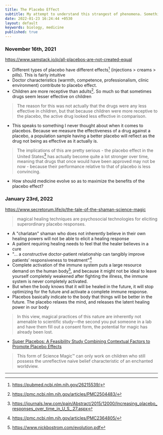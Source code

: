 ```yaml
---
title: The Placebo Effect
subtitle: My attempt to understand this strangest of phenomena. Something I think can revolutionize modern medicine.
date: 2022-01-23 16:24:44 +0530
layout: default
keywords: biology, medicine
published: true
---
```


### November 16th, 2021

<https://www.samstack.io/p/all-placebos-are-not-created-equal>

- Different types of placebo have different effects[^1] (injections > creams > pills). This is fairly intuitive
- Doctor characteristics (warmth, competence, professionalism, clinic environment) contribute to placebo effect.
- Children are more receptive than adults[^2]. So much so that sometimes drugs seem lesser effective on children

> The reason for this was not actually that the drugs were any less effective in children, but that because children were more receptive to the placebo, the active drug looked less effective in comparison.

- This speaks to something I never thought about when it comes to placebos. Because we measure the effectiveness of a drug against a placebo, a population sample having a better placebo will reflect as the drug not being as effective as it actually is.

> The implications of this are pretty serious - the placebo effect in the United States[^3] has actually become quite a lot stronger over time, meaning that drugs that once would have been approved may not be now - because their performance relative to that of placebo is less convincing.

- How should medicine evolve so as to maximize the benefits of the placebo effect?

### January 23rd, 2022

<https://www.secretorum.life/p/the-tale-of-the-shaman-science-magic>

> magical healing techniques are psychosocial technologies for eliciting superordinary placebo responses.

- A "charlatan" shaman who does not inherently believe in their own healing powers will not be able to elicit a healing response
- A patient requiring healing needs to feel that the healer believes in a cure
- "... a constructive doctor-patient relationship can tangibly improve patients’ responsiveness to treatment"[^4]
- Complete activation of the immune system puts a large resource demand on the human body[^5], and because it might not be ideal to leave yourself completely weakened after fighting the illness, the immune system is never completely activated.
- But when the body knows that it will be healed in the future, it will stop optimizing for the future and activate a complete immune response.
- Placebos basically indicate to the body that things will be better in the future. The placebo relaxes the mind, and releases the latent healing power in our body

> In this view, magical practices of this nature are inherently not amenable to scientific study—the second you put someone in a lab and have them fill out a consent form, the potential for magic has already been lost.

- [Super Placebos: A Feasibility Study Combining Contextual Factors to Promote Placebo Effects](https://www.frontiersin.org/journals/psychiatry/articles/10.3389/fpsyt.2021.644825/full)

> This form of Science Magic™ can only work on children who still possess the unreflective naive belief characteristic of an enchanted worldview. 

---
[^1]: <https://pubmed.ncbi.nlm.nih.gov/26215539/>
[^2]: <https://pmc.ncbi.nlm.nih.gov/articles/PMC2504483/>
[^3]: <https://journals.lww.com/pain/Abstract/2015/12000/Increasing_placebo_responses_over_time_in_U_S_.27.aspx>
[^4]: <https://pmc.ncbi.nlm.nih.gov/articles/PMC2364805/>
[^5]: <https://www.nickbostrom.com/evolution.pdf>

